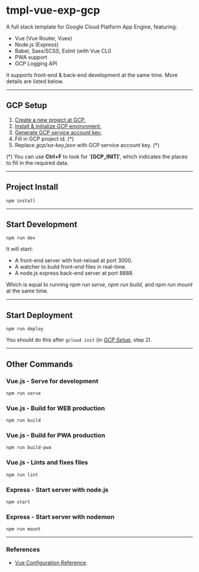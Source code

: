 # tmpl-vue-exp-gcp
A full stack template for Google Cloud Platform App Engine, featuring:
- Vue (Vue Router, Vuex)
- Node.js (Express)
- Babel, Sass/SCSS, Eslint (with Vue CLI)
- PWA support
- GCP Logging API

It supports front-end & back-end development at the same time. More details are listed below.

---
## GCP Setup
1. [Create a new project at GCP.](https://cloud.google.com/resource-manager/docs/creating-managing-projects)
2. [Install & initialize GCP environment.](https://cloud.google.com/sdk/docs/quickstart-macos)
3. [Generate GCP service account key.](https://cloud.google.com/logging/docs/reference/libraries#setting_up_authentication)
4. Fill in GCP project id. (\*)
5. Replace *gcp/sa-key.json* with GCP service account key. (\*)

(\*) You can use **Ctrl+F** to look for '**[GCP_INIT]**', which indicates the places to fill in the required data.

---
## Project Install
```
npm install
```

---
## Start Development
```
npm run dev
```
It will start:
- A front-end server with hot-reload at port 3000.
- A watcher to build front-end files in real-time.
- A node.js express back-end server at port 8888.

Which is equal to running *npm run serve*, *npm run build*, and *npm run mount* at the same time.

---
## Start Deployment
```
npm run deploy
```
You should do this after ```gcloud init``` (in [*GCP Setup*](#gcp-setup), step 2).

---
## Other Commands

### Vue.js - Serve for development
```
npm run serve
```

### Vue.js - Build for WEB production
```
npm run build
```

### Vue.js - Build for PWA production
```
npm run build-pwa
```

### Vue.js - Lints and fixes files
```
npm run lint
```

### Express - Start server with node.js
```
npm start
```

### Express - Start server with nodemon
```
npm run mount
```

---

### References
- [Vue Configuration Reference](https://cli.vuejs.org/config/).
